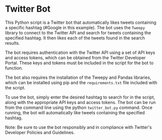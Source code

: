 # Twitter Bot
This Python script is a Twitter bot that automatically likes tweets containing a specific hashtag (#Google in this example). The bot uses the `Tweepy` library to connect to the Twitter API and search for tweets containing the specified hashtag. It then likes each of the tweets found in the search results.

The bot requires authentication with the Twitter API using a set of API keys and access tokens, which can be obtained from the Twitter Developer Portal. These keys and tokens must be included in the script for the bot to function.

The bot also requires the installation of the Tweepy and Pandas libraries, which can be installed using pip and the `requirements.txt` file included with the script.

To use the bot, simply enter the desired hashtag to search for in the script, along with the appropriate API keys and access tokens. The bot can be run from the command line using the python `twitter_bot.py` command. Once running, the bot will automatically like tweets containing the specified hashtag.

Note: Be sure to use the bot responsibly and in compliance with Twitter's Developer Policies and Guidelines.
